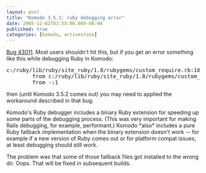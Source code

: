 ```yaml
---
layout: post
title: "Komodo 3.5.1: ruby debugging error"
date: 2005-12-02T03:53:00.009-08:00
published: true
categories: [komodo, activestate]
---
```


<p><a href="http://bugs.activestate.com/show_bug.cgi?id=43011">Bug 43011</a>. Most users shouldn't hit this, but if you get an error something like this while debugging Ruby in Komodo:

</p>

<pre>c:/ruby/lib/ruby/site_ruby/1.8/rubygems/custom_require.rb:18:in `require__': No such file to load -- no such mod (LoadError)<br />&nbsp; &nbsp;&nbsp; &nbsp;&nbsp; from c:/ruby/lib/ruby/site_ruby/1.8/rubygems/custom_require.rb:18:in `re quire'<br />&nbsp; &nbsp;&nbsp; &nbsp;&nbsp; from -:1 </pre>

<p>then (until Komodo 3.5.2 comes out) you may need to applied the workaround described in that bug.</p>

<p>Komodo's Ruby debugger includes a binary Ruby extension for speeding up some parts of the debugging process. (This was very important for making Rails debugging, for example, performant.) Komodo *also* includes a pure Ruby fallback implementation when the binary extension doesn't work -- for example if a new version of Ruby comes out or for platform compat issues, at least debugging should still work.</p>

<p>The problem was that some of those fallback files got installed to the wrong dir. Oops. That will be fixed in subsequent builds.</p>
